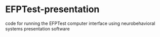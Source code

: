 # EFPTest-presentation
code for running the EFPTest computer interface using neurobehavioral systems presentation software
